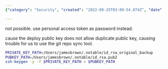 ```yaml
---
{"category": "Security", "created": "2022-09-25T03:09:54.074Z", "date": "2022-09-25 03:09:54", "description": "This article explains the process of generating a new public key using an RSA private key. It is important when deploying public keys to avoid duplicates, particularly when utilizing the Git repo sync tool.", "modified": "2022-09-25T04:24:12.531Z", "tags": ["RSA", "public key generation", "Git repo sync", "deploying public keys", "duplicate prevention"], "title": "Generate Publickey Again With Rsa Private Key"}

---
```


not possible. use personal access token as password instead.

cause the deploy public key does not allow duplicate public key, causing trouble for us to use the git repo sync tool.

```bash
PRIVATE_KEY_PATH=/Users/jamesbrown/.notable/id_rsa_original_backup
PUBKEY_PATH=/Users/jamesbrown/.notable/id_rsa.pub2
ssh-keygen -y -f $PRIVATE_KEY_PATH > $PUBKEY_PATH

```
